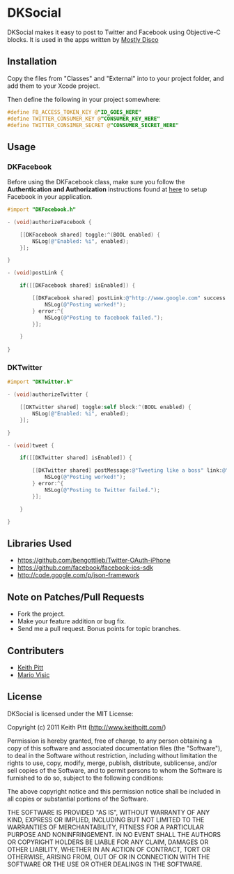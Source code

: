 # DKSocial

DKSocial makes it easy to post to Twitter and Facebook using Objective-C blocks.
It is used in the apps written by [Mostly Disco](http://www.mostlydisco.com)

## Installation

Copy the files from "Classes" and "External" into to your project folder, and add them to your Xcode project.

Then define the following in your project somewhere:

```objective-c
#define FB_ACCESS_TOKEN_KEY @"ID_GOES_HERE"
#define TWITTER_CONSUMER_KEY @"CONSUMER_KEY_HERE"
#define TWITTER_CONSIMER_SECRET @"CONSUMER_SECRET_HERE"
```

## Usage

### DKFacebook

Before using the DKFacebook class, make sure you follow the 
**Authentication and Authorization** instructions found at
[here](https://github.com/facebook/facebook-ios-sdk) to setup
Facebook in your application.

```objective-c
#import "DKFacebook.h"

- (void)authorizeFacebook {

    [[DKFacebook shared] toggle:^(BOOL enabled) {
        NSLog(@"Enabled: %i", enabled);        
    }];

}

- (void)postLink {

    if([[DKFacebook shared] isEnabled]) {

        [[DKFacebook shared] postLink:@"http://www.google.com" success:^{
            NSLog(@"Posting worked!");
        } error:^{
            NSLog(@"Posting to facebook failed.");
        }];

    }
    
}
```

### DKTwitter

```objective-c
#import "DKTwitter.h"

- (void)authorizeTwitter {

    [[DKTwitter shared] toggle:self block:^(BOOL enabled) {
        NSLog(@"Enabled: %i", enabled);
    }];

}

- (void)tweet {

    if([[DKTwitter shared] isEnabled]) {

        [[DKTwitter shared] postMessage:@"Tweeting like a boss" link:@"http://www.google.com" success:^{
            NSLog(@"Posting worked!");
        } error:^{
            NSLog(@"Posting to Twitter failed.");
        }];

    }

}
```

## Libraries Used

* https://github.com/bengottlieb/Twitter-OAuth-iPhone
* https://github.com/facebook/facebook-ios-sdk
* http://code.google.com/p/json-framework

## Note on Patches/Pull Requests

* Fork the project.
* Make your feature addition or bug fix.
* Send me a pull request. Bonus points for topic branches.

## Contributers

* [Keith Pitt](http://www.keithpitt.com)
* [Mario Visic](http://www.mariovisic.com)

## License

DKSocial is licensed under the MIT License:

  Copyright (c) 2011 Keith Pitt (http://www.keithpitt.com/)

  Permission is hereby granted, free of charge, to any person obtaining a copy
  of this software and associated documentation files (the "Software"), to deal
  in the Software without restriction, including without limitation the rights
  to use, copy, modify, merge, publish, distribute, sublicense, and/or sell
  copies of the Software, and to permit persons to whom the Software is
  furnished to do so, subject to the following conditions:

  The above copyright notice and this permission notice shall be included in
  all copies or substantial portions of the Software.

  THE SOFTWARE IS PROVIDED "AS IS", WITHOUT WARRANTY OF ANY KIND, EXPRESS OR
  IMPLIED, INCLUDING BUT NOT LIMITED TO THE WARRANTIES OF MERCHANTABILITY,
  FITNESS FOR A PARTICULAR PURPOSE AND NONINFRINGEMENT. IN NO EVENT SHALL THE
  AUTHORS OR COPYRIGHT HOLDERS BE LIABLE FOR ANY CLAIM, DAMAGES OR OTHER
  LIABILITY, WHETHER IN AN ACTION OF CONTRACT, TORT OR OTHERWISE, ARISING FROM,
  OUT OF OR IN CONNECTION WITH THE SOFTWARE OR THE USE OR OTHER DEALINGS IN
  THE SOFTWARE.

[DKFacebook.h]: https://github.com/keithpitt/DKSocial/blob/master/Classes/DKFacebook/DKFacebook.h
[DKTwitter.h]: https://github.com/keithpitt/DKSocial/blob/master/Classes/DKTwitter/DKTwitter.h
